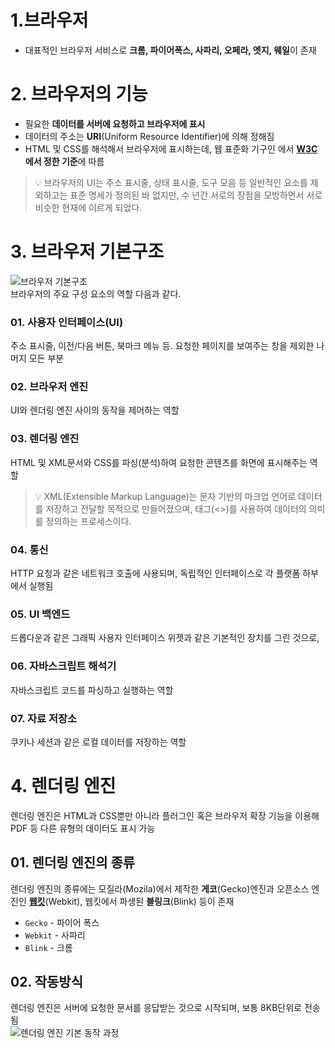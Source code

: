 # 1.브라우저
- 대표적인 브라우저 서비스로 **크롬, 파이어폭스, 사파리, 오페라, 엣지, 웨일**이 존재

# 2. 브라우저의 기능
- 필요한 **데이터를 서버에 요청하고 브라우저에 표시**
- 데이터의 주소는 **URI**(Uniform Resource Identifier)에 의해 정해짐
- HTML 및 CSS를 해석해서 브라우저에 표시하는데, 웹 표준화 기구인 에서 **[W3C](https://www.w3.org/)에서 정한 기준**에 따름
>💡 브라우저의 UI는 주소 표시줄, 상태 표시줄, 도구 모음 등 일반적인 요소를 제외하고는 표준 명세가 정의된 바 없지만, 수 년간 서로의 장점을 모방하면서 서로 비슷한 현재에 이르게 되었다.

# 3. 브라우저 기본구조
![브라우저 기본구조](https://d2.naver.com/content/images/2015/06/helloworld-59361-1.png)<br />
브라우저의 주요 구성 요소의 역할 다음과 같다.
### 01. 사용자 인터페이스(UI)
주소 표시줄, 이전/다음 버튼, 북마크 메뉴 등. 요청한 페이지를 보여주는 창을 제외한 나머지 모든 부분
### 02. 브라우저 엔진
UI와 렌더링 엔진 사이의 동작을 제어하는 역할
### 03. 렌더링 엔진
HTML 및 XML문서와 CSS를 파싱(분석)하여 요청한 콘텐츠를 화면에 표시해주는 역할
> 💡 XML(Extensible Markup Language)는 문자 기반의 마크업 언어로 데이터를 저장하고 전달할 목적으로 만들어졌으며, 태그(<>)를 사용하여 데이터의 의미를 정의하는 프로세스이다.
### 04. 통신
HTTP 요청과 같은 네트워크 호출에 사용되며, 독립적인 인터페이스로 각 플랫폼 하부에서 실행됨
### 05. UI 백엔드
드롭다운과 같은 그래픽 사용자 인터페이스 위젯과 같은 기본적인 장치를 그린 것으로, 
### 06. 자바스크립트 해석기
자바스크립트 코드를 파싱하고 실행하는 역할
### 07. 자료 저장소
쿠키나 세션과 같은 로컬 데이터를 저장하는 역할

# 4. 렌더링 엔진
렌더링 엔진은 HTML과 CSS뿐만 아니라 플러그인 혹은 브라우저 확장 기능을 이용해 PDF 등 다른 유형의 데이터도 표시 가능
## 01. 렌더링 엔진의 종류
렌더링 엔진의 종류에는 모질라(Mozila)에서 제작한 **게코**(Gecko)엔진과 오픈소스 엔진인 **[웹킷](https://webkit.org/)**(Webkit), 웹킷에서 파생된 **블링크**(Blink) 등이 존재<br />
- `Gecko` - 파이어 폭스
- `Webkit` - 사파리
- `Blink` - 크롬

## 02. 작동방식
렌더링 엔진은 서버에 요청한 문서를 응답받는 것으로 시작되며, 보통 8KB단위로 전송됨<br />
![렌더링 엔진 기본 동작 과정](https://d2.naver.com/content/images/2015/06/helloworld-59361-2.png)<br />
